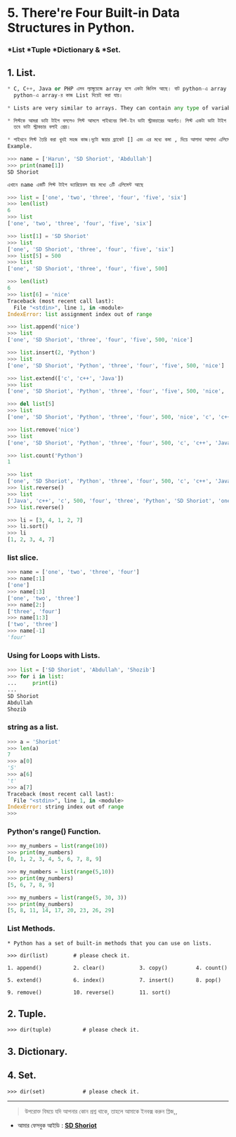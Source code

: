 # 5. There're Four Built-in Data Structures in Python. 

### *List	 	*Tuple	 *Dictionary  &	*Set. 


## 1. List.
```python
* C, C++, Java or PHP এসব ল্যাঙ্গুয়েজে array বলে একটা জিনিস আছে। বাট python-এ array বলে কিছু নাই। 
  python-এ array-র কাজ List দিয়েই করা যায়।

* Lists are very similar to arrays. They can contain any type of variable,

* লিস্টকে আমরা ডাটা টাইপ বললেও লিস্ট আসলে পাইথনের বিল্ট-ইন ডাটা স্ট্রাকচারের অন্তর্গত। লিস্ট একটা ডাটা টাইপ তো অবশ্যই, 
  তবে ডাটা স্ট্রাকচার বলাই শ্রেয়। 

* পাইথনে লিস্ট তৈরি করা খুবই সহজ কাজ।দুটো স্কয়ার ব্র্যাকেট [] এবং এর মধ্যে কমা , দিয়ে আলাদা আলাদা এলিমেন্ট যুক্ত করে একটি লিস্ট তৈরি করা যায়।
Example.

>>> name = ['Harun', 'SD Shoriot', 'Abdullah']
>>> print(name[1])
SD Shoriot

এখানে name একটি লিস্ট টাইপ ভ্যারিয়েবল যার মধ্যে ৩টি এলিমেন্ট আছে 
```

```python
>>> list = ['one', 'two', 'three', 'four', 'five', 'six']
>>> len(list)
6
>>> list
['one', 'two', 'three', 'four', 'five', 'six']

>>> list[1] = 'SD Shoriot'
>>> list
['one', 'SD Shoriot', 'three', 'four', 'five', 'six']
>>> list[5] = 500
>>> list
['one', 'SD Shoriot', 'three', 'four', 'five', 500]

>>> len(list)
6
>>> list[6] = 'nice'
Traceback (most recent call last):
  File "<stdin>", line 1, in <module>
IndexError: list assignment index out of range

>>> list.append('nice')
>>> list
['one', 'SD Shoriot', 'three', 'four', 'five', 500, 'nice']

>>> list.insert(2, 'Python')
>>> list
['one', 'SD Shoriot', 'Python', 'three', 'four', 'five', 500, 'nice']

>>> list.extend(['c', 'c++', 'Java'])
>>> list
['one', 'SD Shoriot', 'Python', 'three', 'four', 'five', 500, 'nice', 'c', 'c++', 'Java']

>>> del list[5]
>>> list
['one', 'SD Shoriot', 'Python', 'three', 'four', 500, 'nice', 'c', 'c++', 'Java']

>>> list.remove('nice')
>>> list
['one', 'SD Shoriot', 'Python', 'three', 'four', 500, 'c', 'c++', 'Java']

>>> list.count('Python')
1

>>> list
['one', 'SD Shoriot', 'Python', 'three', 'four', 500, 'c', 'c++', 'Java']
>>> list.reverse() 
>>> list
['Java', 'c++', 'c', 500, 'four', 'three', 'Python', 'SD Shoriot', 'one']
>>> list.reverse()

>>> li = [3, 4, 1, 2, 7]
>>> li.sort()
>>> li
[1, 2, 3, 4, 7]

```

### list slice.
```python
>>> name = ['one', 'two', 'three', 'four']
>>> name[:1]
['one']
>>> name[:3]
['one', 'two', 'three']
>>> name[2:]
['three', 'four']
>>> name[1:3]
['two', 'three']
>>> name[-1]
'four'
```

### Using for Loops with Lists.
```python
>>> list = ['SD Shoriot', 'Abdullah', 'Shozib']
>>> for i in list:
...     print(i)
... 
SD Shoriot
Abdullah
Shozib
```

### string as a list.

```python
>>> a = 'Shoriot'
>>> len(a)
7
>>> a[0]
'S'
>>> a[6]
't'
>>> a[7]
Traceback (most recent call last):
  File "<stdin>", line 1, in <module>
IndexError: string index out of range
>>> 
``` 

### Python's range() Function.

```python
>>> my_numbers = list(range(10))
>>> print(my_numbers)
[0, 1, 2, 3, 4, 5, 6, 7, 8, 9]

>>> my_numbers = list(range(5,10))
>>> print(my_numbers)
[5, 6, 7, 8, 9]

>>> my_numbers = list(range(5, 30, 3))
>>> print(my_numbers)
[5, 8, 11, 14, 17, 20, 23, 26, 29]

```

### List Methods.

	* Python has a set of built-in methods that you can use on lists.

	>>> dir(list)	     # please check it.

	1. append()          2. clear()	          3. copy()         4. count()

	5. extend()          6. index()           7. insert()       8. pop()

	9. remove()          10. reverse()        11. sort()   
 

## 2. Tuple.


	>>> dir(tuple)			# please check it.


## 3. Dictionary.


## 4. Set.

	>>> dir(set)			# please check it.

---


> উপরোক্ত বিষয়ে যদি আপনার কোন প্রশ্ন থাকে, তাহলে আমাকে ইনবক্স করুন প্লিজ,,

* আমার ফেসবুক আইডি :  **[SD Shoriot](https://www.facebook.com/shoriot)**